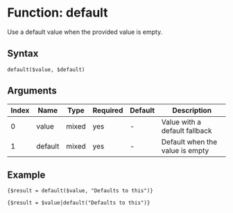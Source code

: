 # Function: default

Use a default value when the provided value is empty.

## Syntax

```default($value, $default)```

## Arguments

|Index|Name|Type|Required|Default|Description|
|---|---|---|---|---|---|
|0|value|mixed|yes|-|Value with a default fallback|
|1|default|mixed|yes|-|Default when the value is empty|

## Example

```
{$result = default($value, "Defaults to this")}

{$result = $value|default("Defaults to this")}
```
